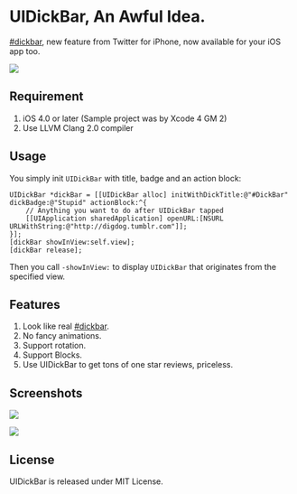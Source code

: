 ﻿# UIDickBar, An Awful Idea. #

[#dickbar][1], new feature from Twitter for iPhone, now available for your iOS app too.

![](https://github.com/digdog/UIDickBar/raw/master/Screenshots/Landscape.png)

## Requirement ##

1. iOS 4.0 or later (Sample project was by Xcode 4 GM 2)
2. Use LLVM Clang 2.0 compiler

## Usage ##

You simply init <code>UIDickBar</code> with title, badge and an action block:

    UIDickBar *dickBar = [[UIDickBar alloc] initWithDickTitle:@"#DickBar" dickBadge:@"Stupid" actionBlock:^{
        // Anything you want to do after UIDickBar tapped
        [[UIApplication sharedApplication] openURL:[NSURL URLWithString:@"http://digdog.tumblr.com"]];
    }];
    [dickBar showInView:self.view];
    [dickBar release];
    
Then you call <code>-showInView:</code> to display <code>UIDickBar</code> that originates from the specified view.

## Features ##

1. Look like real [#dickbar][1].
2. No fancy animations.
3. Support rotation.
4. Support Blocks.
5. Use UIDickBar to get tons of one star reviews, priceless.

## Screenshots ##

![](https://github.com/digdog/UIDickBar/raw/master/Screenshots/Landscape.png)  

![](https://github.com/digdog/UIDickBar/raw/master/Screenshots/Portrait.png)

## License ##

UIDickBar is released under MIT License.
    
[1]: http://twitter.com/#search?q=%23dickbar